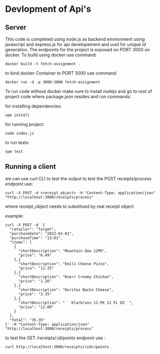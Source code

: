 # Devlopment of Api's

## Server
This code is completed using node.js as backend environment using javascript and express.js for api developement and uuid for unique id generation.
The endpoints for the project is exposed on PORT 3000 on docker.
To build using docker use command:

```
docker build -t fetch-assignment .
```

to  bind docker Container to PORT 3000 use command:

```
docker run -d -p 3000:3000 fetch-assignment
```

To run code without docker make sure to install nodejs and  go to root of project code where package.json resides and run commands:

for installing dependencies:
```
npm install 
```

for running project:
``` 
node index.js
```

to run tests:

```
npm test
```

## Running a client

we can use curl CLI to test the output
to test the POST receipts/process endpoint use:

```
curl -X POST -d <receipt_object> -H "Content-Type: application/json" "http://localhost:3000/receipts/process"
```
where receipt_object needs to substitued by real receipt object

example:
```
curl -X POST -d '{
  "retailer": "Target",
  "purchaseDate": "2022-01-01",
  "purchaseTime": "13:01",
  "items": [
    {
      "shortDescription": "Mountain Dew 12PK",
      "price": "6.49"
    },{
      "shortDescription": "Emils Cheese Pizza",
      "price": "12.25"
    },{
      "shortDescription": "Knorr Creamy Chicken",
      "price": "1.26"
    },{
      "shortDescription": "Doritos Nacho Cheese",
      "price": "3.35"
    },{
      "shortDescription": "   Klarbrunn 12-PK 12 FL OZ  ",
      "price": "12.00"
    }
  ],
  "total": "35.35"
}' -H "Content-Type: application/json" "http://localhost:3000/receipts/process"
```


to test the GET /receipts/:id/points endpoint use :

```
curl http://localhost:3000/receipts/<id>/points
```
